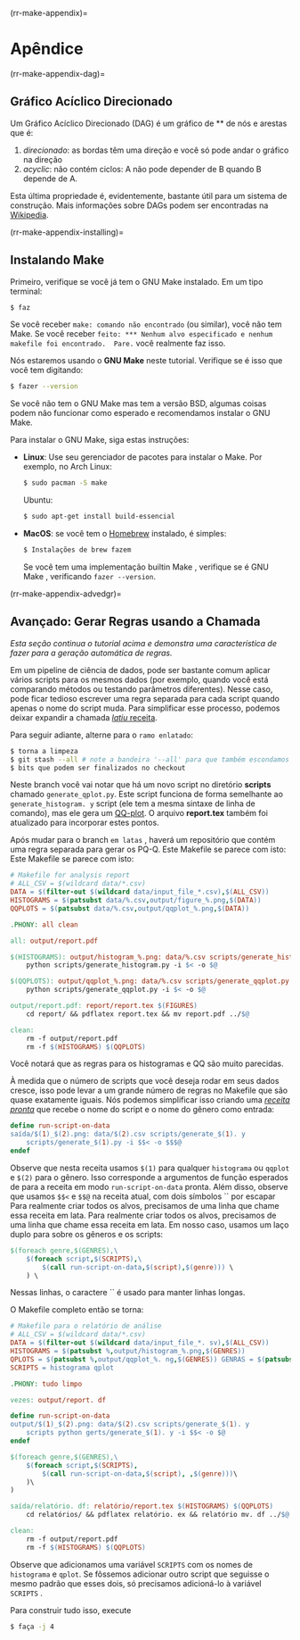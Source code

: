 (rr-make-appendix)=
# Apêndice

(rr-make-appendix-dag)=
## Gráfico Acíclico Direcionado

Um Gráfico Acíclico Direcionado (DAG) é um gráfico de ** de nós e arestas que é:

1. *direcionado*: as bordas têm uma direção e você só pode andar o gráfico na direção
2. *acyclic*: não contém ciclos: A não pode depender de B quando B depende de A.

Esta última propriedade é, evidentemente, bastante útil para um sistema de construção. Mais informações sobre DAGs podem ser encontradas na [Wikipedia](https://en.wikipedia.org/wiki/Directed_acyclic_graph).

(rr-make-appendix-installing)=
## Instalando Make

Primeiro, verifique se você já tem o GNU Make instalado. Em um tipo terminal:

```bash
$ faz
```

Se você receber `make: comando não encontrado` (ou similar), você não tem Make. Se você receber `feito: *** Nenhum alvo especificado e nenhum makefile foi encontrado.  Pare.` você realmente faz isso.

Nós estaremos usando o **GNU Make** neste tutorial. Verifique se é isso que você tem digitando:

```bash
$ fazer --version
```

Se você não tem o GNU Make mas tem a versão BSD, algumas coisas podem não funcionar como esperado e recomendamos instalar o GNU Make.

Para instalar o GNU Make, siga estas instruções:

- **Linux**: Use seu gerenciador de pacotes para instalar o Make. Por exemplo, no Arch Linux:

  ```bash
  $ sudo pacman -S make
  ```

  Ubuntu:
  ```bash
  $ sudo apt-get install build-essencial
  ```

- **MacOS**: se você tem o [Homebrew](https://brew.sh/) instalado, é simples:

  ```bash
  $ Instalações de brew fazem
  ```

  Se você tem uma implementação builtin Make , verifique se é GNU Make , verificando `fazer --version`.

(rr-make-appendix-advedgr)=
## Avançado: Gerar Regras usando a Chamada

*Esta seção continua o tutorial acima e demonstra uma característica de fazer para a geração automática de regras.*

Em um pipeline de ciência de dados, pode ser bastante comum aplicar vários scripts para os mesmos dados (por exemplo, quando você está comparando métodos ou testando parâmetros diferentes). Nesse caso, pode ficar tedioso escrever uma regra separada para cada script quando apenas o nome do script muda. Para simplificar esse processo, podemos deixar expandir a chamada [*latiu* receita](https://www.gnu.org/software/make/manual/make.html#Canned-Recipes).

Para seguir adiante, alterne para o `ramo enlatado`:

```bash
$ torna a limpeza
$ git stash --all # note a bandeira '--all' para que também escondamos o Makefile
$ bits que podem ser finalizados no checkout
```

Neste branch você vai notar que há um novo script no diretório **scripts** chamado `generate_qplot.py`. Este script funciona de forma semelhante ao `generate_histogram. y` script (ele tem a mesma sintaxe de linha de comando), mas ele gera um [QQ-plot](https://en.wikipedia.org/wiki/Q%E2%80%93Q_plot). O arquivo **report.tex** também foi atualizado para incorporar estes pontos.

Após mudar para o branch `em latas` , haverá um repositório que contém uma regra separada para gerar os PQ-Q. Este Makefile se parece com isto: Este Makefile se parece com isto:

```makefile
# Makefile for analysis report
# ALL_CSV = $(wildcard data/*.csv)
DATA = $(filter-out $(wildcard data/input_file_*.csv),$(ALL_CSV))
HISTOGRAMS = $(patsubst data/%.csv,output/figure_%.png,$(DATA))
QQPLOTS = $(patsubst data/%.csv,output/qqplot_%.png,$(DATA))

.PHONY: all clean

all: output/report.pdf

$(HISTOGRAMS): output/histogram_%.png: data/%.csv scripts/generate_histogram.py
    python scripts/generate_histogram.py -i $< -o $@

$(QQPLOTS): output/qqplot_%.png: data/%.csv scripts/generate_qqplot.py
    python scripts/generate_qqplot.py -i $< -o $@

output/report.pdf: report/report.tex $(FIGURES)
    cd report/ && pdflatex report.tex && mv report.pdf ../$@

clean:
    rm -f output/report.pdf
    rm -f $(HISTOGRAMS) $(QQPLOTS)
```

Você notará que as regras para os histogramas e QQ são muito parecidas.

À medida que o número de scripts que você deseja rodar em seus dados cresce, isso pode levar a um grande número de regras no Makefile que são quase exatamente iguais. Nós podemos simplificar isso criando uma [*receita pronta*](https://www.gnu.org/software/make/manual/html_node/Canned-Recipes.html) que recebe o nome do script e o nome do gênero como entrada:

```makefile
define run-script-on-data
saída/$(1)_$(2).png: data/$(2).csv scripts/generate_$(1). y
    scripts/generate_$(1).py -i $$< -o $$$@
endef
```

Observe que nesta receita usamos `$(1)` para qualquer `histograma` ou `qqplot` e `$(2)` para o gênero. Isso corresponde a argumentos de função esperados de para a receita em modo `run-script-on-data` pronta. Além disso, observe que usamos `$$<` e `$$@` na receita atual, com dois símbolos `` por escapar Para realmente criar todos os alvos, precisamos de uma linha que chame essa receita em lata. Para realmente criar todos os alvos, precisamos de uma linha que chame essa receita em lata.  Em nosso caso, usamos um laço duplo para sobre os gêneros e os scripts:

```makefile
$(foreach genre,$(GENRES),\
    $(foreach script,$(SCRIPTS),\
        $(call run-script-on-data,$(script),$(genre))) \
    ) \
```

Nessas linhas, o caractere `` é usado para manter linhas longas.

O Makefile completo então se torna:

```makefile
# Makefile para o relatório de análise
# ALL_CSV = $(wildcard data/*.csv)
DATA = $(filter-out $(wildcard data/input_file_*. sv),$(ALL_CSV))
HISTOGRAMS = $(patsubst %,output/histogram_%.png,$(GENRES))
QPLOTS = $(patsubst %,output/qqplot_%. ng,$(GENRES)) GENRAS = $(patsubst data/%.csv,%,$(DATA))
SCRIPTS = histograma qplot

.PHONY: tudo limpo

vezes: output/report. df

define run-script-on-data
output/$(1)_$(2).png: data/$(2).csv scripts/generate_$(1). y
    scripts python gerts/generate_$(1). y -i $$< -o $@
endef

$(foreach genre,$(GENRES),\
    $(foreach script,$(SCRIPTS),
        $(call run-script-on-data,$(script), ,$(genre)))\
    )\
)

saída/relatório. df: relatório/report.tex $(HISTOGRAMS) $(QQPLOTS)
    cd relatórios/ && pdflatex relatório. ex && relatório mv. df ../$@

clean:
    rm -f output/report.pdf
    rm -f $(HISTOGRAMS) $(QQPLOTS)
```

Observe que adicionamos uma variável `SCRIPTS` com os nomes de `histograma` e `qplot`. Se fôssemos adicionar outro script que seguisse o mesmo padrão que esses dois, só precisamos adicioná-lo à variável `SCRIPTS` .

Para construir tudo isso, execute

```bash
$ faça -j 4
```

